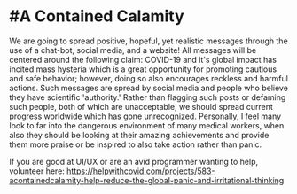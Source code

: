 # #A Contained Calamity
We are going to spread positive, hopeful, yet realistic messages through the use of a chat-bot, social media, and a website!
All messages will be centered around the following claim: COVID-19 and it's global impact has incited mass hysteria which is a great opportunity for promoting cautious and safe behavior; however, doing so also encourages reckless and harmful actions. Such messages are spread by social media and people who believe they have scientific 'authority.' Rather than flagging such posts or defaming such people, both of which are unacceptable, we should spread current progress worldwide which has gone unrecognized. Personally, I feel many look to far into the dangerous environment of many medical workers, when also they should be looking at their amazing achievements and provide them more praise or be inspired to also take action rather than panic.

If you are good at UI/UX or are an avid programmer wanting to help, volunteer here:
https://helpwithcovid.com/projects/583-acontainedcalamity-help-reduce-the-global-panic-and-irritational-thinking
